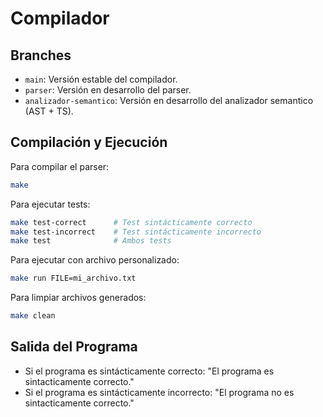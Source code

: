 # Compilador

## Branches

- `main`: Versión estable del compilador.
- `parser`: Versión en desarrollo del parser.
- `analizador-semantico`: Versión en desarrollo del analizador semantico (AST + TS).

## Compilación y Ejecución

Para compilar el parser:
```bash
make
```

Para ejecutar tests:
```bash
make test-correct      # Test sintácticamente correcto
make test-incorrect    # Test sintácticamente incorrecto
make test              # Ambos tests
```

Para ejecutar con archivo personalizado:
```bash
make run FILE=mi_archivo.txt
```

Para limpiar archivos generados:
```bash
make clean
```

## Salida del Programa

- Si el programa es sintácticamente correcto: "El programa es sintacticamente correcto."
- Si el programa es sintácticamente incorrecto: "El programa no es sintacticamente correcto."